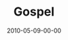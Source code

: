 ---
layout: message
category: message
series: "Lavish"
title: "Gospel"
date: 2010-05-09-00-00
message_id: 619
audio: "http://s3.amazonaws.com/crossroads-media/messages/audio/Lavish1.mp3"
audio-duration: "36:42"
program: "http://s3.amazonaws.com/crossroads-media/documents/05_08-09_10Program.pdf"
description: "Brian Tome talks about why the gospel is good news."
video: "http://s3.amazonaws.com/crossroads-media/messages/video/Lavish1.mp4"
video-duration: "36:42"
yt-embed-url: "//www.youtube.com/embed/2cdzG5IN8oM"
video-image: "http://s3.amazonaws.com/crossroads-media/images/Lavish1-still.jpg"
tag: 
 - tome
 - gospel
 - grace
 - lavish
 - jesus
 - love
explicit: false
---